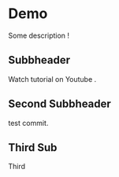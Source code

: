 # Demo

Some description !

## Subbheader

Watch tutorial on Youtube .

## Second Subbheader

test commit.

## Third Sub

Third
